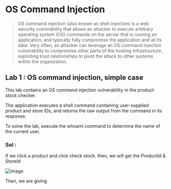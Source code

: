 # OS Command Injection
> OS command injection (also known as shell injection) is a web security vulnerability that allows an attacker to execute arbitrary operating system (OS) commands on the server that is running an application, and typically fully compromise the application and all its data. Very often, an attacker can leverage an OS command injection vulnerability to compromise other parts of the hosting infrastructure, exploiting trust relationships to pivot the attack to other systems within the organization.

## Lab 1 : OS command injection, simple case

This lab contains an OS command injection vulnerability in the product stock checker.

The application executes a shell command containing user-supplied product and store IDs, and returns the raw output from the command in its response.

To solve the lab, execute the whoami command to determine the name of the current user.

### Sol :

If we click a product and click check stock. then, we will get the ProductId & StoreId

![image](https://user-images.githubusercontent.com/33444140/236799000-1d2eeac3-d715-48e9-ae44-6bfa91b84c9f.png)

Then, we are giving 
